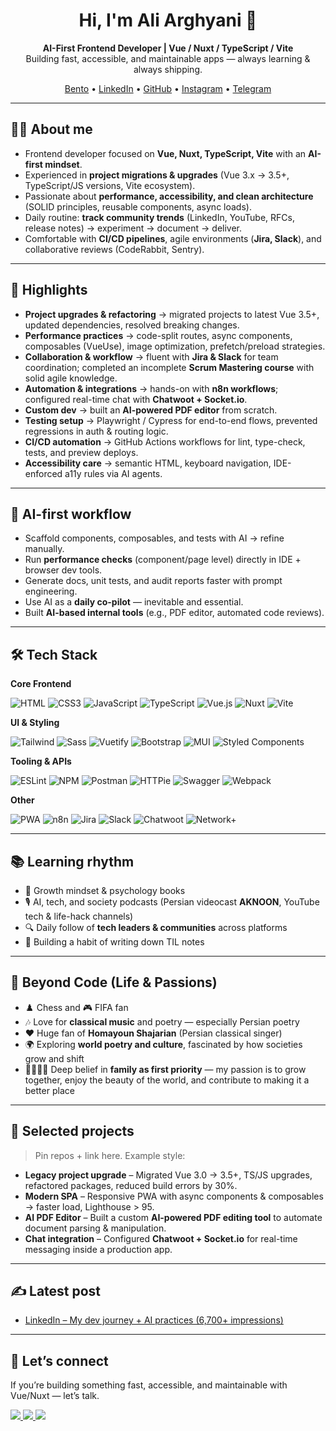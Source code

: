 <!-- GitHub Profile README -->

<h1 align="center">Hi, I'm Ali Arghyani 👋</h1>
<p align="center">
  <b>AI-First Frontend Developer | Vue / Nuxt / TypeScript / Vite</b><br/>
  Building fast, accessible, and maintainable apps — always learning & always shipping.
</p>

<p align="center">
  <a href="https://www.bento.me/arghyani">Bento</a> •
  <a href="https://www.linkedin.com/in/aliarghyani/">LinkedIn</a> •
  <a href="https://github.com/Norman5353">GitHub</a> •
  <a href="https://www.instagram.com/sina_rage/">Instagram</a> •
  <a href="https://t.me/yourtelegram">Telegram</a>
</p>

---

## 👨‍💻 About me
- Frontend developer focused on **Vue, Nuxt, TypeScript, Vite** with an **AI-first mindset**.  
- Experienced in **project migrations & upgrades** (Vue 3.x → 3.5+, TypeScript/JS versions, Vite ecosystem).  
- Passionate about **performance, accessibility, and clean architecture** (SOLID principles, reusable components, async loads).  
- Daily routine: **track community trends** (LinkedIn, YouTube, RFCs, release notes) → experiment → document → deliver.  
- Comfortable with **CI/CD pipelines**, agile environments (**Jira, Slack**), and collaborative reviews (CodeRabbit, Sentry).  

---

## 🚀 Highlights
- **Project upgrades & refactoring** → migrated projects to latest Vue 3.5+, updated dependencies, resolved breaking changes.  
- **Performance practices** → code-split routes, async components, composables (VueUse), image optimization, prefetch/preload strategies.  
- **Collaboration & workflow** → fluent with **Jira & Slack** for team coordination; completed an incomplete **Scrum Mastering course** with solid agile knowledge.  
- **Automation & integrations** → hands-on with **n8n workflows**; configured real-time chat with **Chatwoot + Socket.io**.  
- **Custom dev** → built an **AI-powered PDF editor** from scratch.  
- **Testing setup** → Playwright / Cypress for end-to-end flows, prevented regressions in auth & routing logic.  
- **CI/CD automation** → GitHub Actions workflows for lint, type-check, tests, and preview deploys.  
- **Accessibility care** → semantic HTML, keyboard navigation, IDE-enforced a11y rules via AI agents.  

---

## 🧠 AI-first workflow
- Scaffold components, composables, and tests with AI → refine manually.  
- Run **performance checks** (component/page level) directly in IDE + browser dev tools.  
- Generate docs, unit tests, and audit reports faster with prompt engineering.  
- Use AI as a **daily co-pilot** — inevitable and essential.  
- Built **AI-based internal tools** (e.g., PDF editor, automated code reviews).  

---

## 🛠️ Tech Stack

**Core Frontend**

![HTML](https://img.shields.io/badge/HTML5-E34F26?style=for-the-badge&logo=html5&logoColor=white)
![CSS3](https://img.shields.io/badge/CSS3-1572B6?style=for-the-badge&logo=css3&logoColor=white)
![JavaScript](https://img.shields.io/badge/JavaScript-F7DF1E?style=for-the-badge&logo=javascript&logoColor=black)
![TypeScript](https://img.shields.io/badge/TypeScript-3178C6?style=for-the-badge&logo=typescript&logoColor=white)
![Vue.js](https://img.shields.io/badge/Vue.js-42b883?style=for-the-badge&logo=vue.js&logoColor=white)
![Nuxt](https://img.shields.io/badge/Nuxt-00DC82?style=for-the-badge&logo=nuxt.js&logoColor=black)
![Vite](https://img.shields.io/badge/Vite-646CFF?style=for-the-badge&logo=vite&logoColor=white)

**UI & Styling**

![Tailwind](https://img.shields.io/badge/Tailwind-38B2AC?style=for-the-badge&logo=tailwind-css&logoColor=white)
![Sass](https://img.shields.io/badge/Sass-CC6699?style=for-the-badge&logo=sass&logoColor=white)
![Vuetify](https://img.shields.io/badge/Vuetify-1867C0?style=for-the-badge&logo=vuetify&logoColor=white)
![Bootstrap](https://img.shields.io/badge/Bootstrap-6f2cf5?style=for-the-badge&logo=bootstrap&logoColor=white)
![MUI](https://img.shields.io/badge/MUI-007FFF?style=for-the-badge&logo=mui&logoColor=white)
![Styled Components](https://img.shields.io/badge/styled--components-DB7093?style=for-the-badge&logo=styled-components&logoColor=white)

**Tooling & APIs**

![ESLint](https://img.shields.io/badge/ESLint-4B3263?style=for-the-badge&logo=eslint&logoColor=white)
![NPM](https://img.shields.io/badge/NPM-CB0000?style=for-the-badge&logo=npm&logoColor=white)
![Postman](https://img.shields.io/badge/Postman-FF6C37?style=for-the-badge&logo=postman&logoColor=white)
![HTTPie](https://img.shields.io/badge/HTTPie-222?style=for-the-badge&logo=httpie&logoColor=white)
![Swagger](https://img.shields.io/badge/Swagger-85EA2D?style=for-the-badge&logo=swagger&logoColor=black)
![Webpack](https://img.shields.io/badge/Webpack-8DD6F9?style=for-the-badge&logo=webpack&logoColor=black)

**Other**

![PWA](https://img.shields.io/badge/PWA-5A0FC8?style=for-the-badge&logo=pwa&logoColor=white)
![n8n](https://img.shields.io/badge/n8n-F05A28?style=for-the-badge&logo=n8n&logoColor=white)
![Jira](https://img.shields.io/badge/Jira-0052CC?style=for-the-badge&logo=jira&logoColor=white)
![Slack](https://img.shields.io/badge/Slack-4A154B?style=for-the-badge&logo=slack&logoColor=white)
![Chatwoot](https://img.shields.io/badge/Chatwoot-1DA1F2?style=for-the-badge&logo=wechat&logoColor=white)
![Network+](https://img.shields.io/badge/Network%2B-F29E38?style=for-the-badge&logo=comptia&logoColor=white)

---

## 📚 Learning rhythm
- 📖 Growth mindset & psychology books  
- 🎙️ AI, tech, and society podcasts (Persian videocast **AKNOON**, YouTube tech & life-hack channels)  
- 🔍 Daily follow of **tech leaders & communities** across platforms  
- 📝 Building a habit of writing down TIL notes  

---

## 🌱 Beyond Code (Life & Passions)
- ♟️ Chess and 🎮 FIFA fan  
- 🎶 Love for **classical music** and poetry — especially Persian poetry  
- ❤️ Huge fan of **Homayoun Shajarian** (Persian classical singer)  
- 🌍 Exploring **world poetry and culture**, fascinated by how societies grow and shift  
- 👨‍👩‍👧‍👦 Deep belief in **family as first priority** — my passion is to grow together, enjoy the beauty of the world, and contribute to making it a better place  

---

## 📂 Selected projects
> Pin repos + link here. Example style:  

- **Legacy project upgrade** – Migrated Vue 3.0 → 3.5+, TS/JS upgrades, refactored packages, reduced build errors by 30%.  
- **Modern SPA** – Responsive PWA with async components & composables → faster load, Lighthouse > 95.  
- **AI PDF Editor** – Built a custom **AI-powered PDF editing tool** to automate document parsing & manipulation.  
- **Chat integration** – Configured **Chatwoot + Socket.io** for real-time messaging inside a production app.  

---

## ✍️ Latest post
- [LinkedIn – My dev journey + AI practices (6,700+ impressions)](https://www.linkedin.com/feed/update/urn:li:activity:7365646942669889536/)

---

## 🤝 Let’s connect
If you’re building something fast, accessible, and maintainable with Vue/Nuxt — let’s talk.  
<p>
  <a href="https://www.linkedin.com/in/aliarghyani/">
    <img src="https://img.shields.io/badge/LinkedIn-0A66C2?style=flat&logo=linkedin&logoColor=white" />
  </a>
  <a href="https://github.com/Norman5353">
    <img src="https://img.shields.io/badge/GitHub-181717?style=flat&logo=github&logoColor=white" />
  </a>
  <a href="https://t.me/yourtelegram">
    <img src="https://img.shields.io/badge/Telegram-2CA5E0?style=flat&logo=telegram&logoColor=white" />
  </a>
</p>
